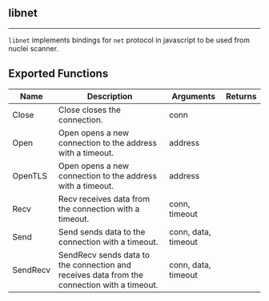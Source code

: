 ## libnet 
---


`libnet` implements bindings for `net` protocol in javascript
to be used from nuclei scanner.





## Exported Functions

| Name | Description | Arguments | Returns |
|--------|-------------|-----------|---------|
Close |  Close closes the connection. | conn |  |
Open |  Open opens a new connection to the address with a timeout. | address |  |
OpenTLS |  Open opens a new connection to the address with a timeout. | address |  |
Recv |  Recv receives data from the connection with a timeout. | conn, timeout |  |
Send |  Send sends data to the connection with a timeout. | conn, data, timeout |  |
SendRecv |  SendRecv sends data to the connection and receives data from the connection with a timeout. | conn, data, timeout |  |


